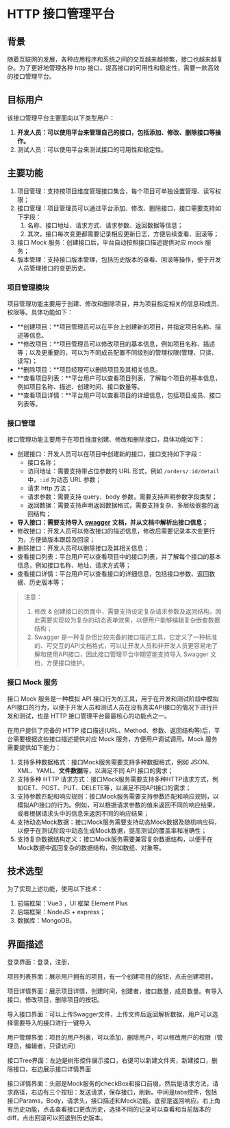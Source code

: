 # HTTP 接口管理平台

## 背景

随着互联网的发展，各种应用程序和系统之间的交互越来越频繁，接口也越来越复杂。为了更好地管理各种 http 接口，提高接口的可用性和稳定性，需要一款高效的接口管理平台。

## 目标用户

该接口管理平台主要面向以下类型用户：

1. **开发人员：可以使用平台来管理自己的接口，包括添加、修改、删除接口等操作。**
2. 测试人员：可以使用平台来测试接口的可用性和稳定性。

## 主要功能

1. 项目管理：支持按项目维度管理接口集合，每个项目可单独设置管理、读写权限；
2. 接口管理：项目管理员可以通过平台添加、修改、删除接口，接口需要支持如下字段：
   1. 名称、接口地址、请求方式、请求参数、返回数据等信息；
   2. 其次，接口每次变更都需要记录相应更新日志，方便后续查看、回滚等；
3. 接口 Mock 服务：创建接口后，平台自动按照接口描述提供对应 mock 服务；
4. 版本管理：支持接口版本管理，包括历史版本的查看、回滚等操作，便于开发人员管理接口的变更历史。

### 项目管理模块

项目管理功能主要用于创建、修改和删除项目，并为项目指定相关的信息和成员、权限等。具体功能如下：

- **创建项目：**项目管理员可以在平台上创建新的项目，并指定项目名称、描述等信息。
- **修改项目：**项目管理员可以修改项目的基本信息，例如项目名称、描述等；以及更重要的，可以为不同成员配置不同级别的管理权限(管理、只读、读写)；
- **删除项目：**项目经理可以删除项目及其相关信息。
- **查看项目列表：**平台用户可以查看项目列表，了解每个项目的基本信息，例如项目名称、描述、创建时间、接口数量等。
- **查看项目详情：**平台用户可以查看项目的详细信息，包括项目成员、接口列表等。

### 接口管理

接口管理功能主要用于在项目维度创建、修改和删除接口，具体功能如下：

- 创建接口：开发人员可以在项目中创建新的接口，接口支持如下字段：
  - 接口名称；
  - 访问地址：需要支持带占位参数的 URL 形式，例如 `/orders/:id/detail` 中，`:id` 为动态 URL 参数；
  - 请求 http 方法；
  - 请求参数：需要支持 query、body 参数，需要支持声明参数字段类型；
  - 返回数据：需要支持声明返回数据格式，需要支持复杂、多层级嵌套的返回结构；
- **导入接口：需要支持导入** **[swagger](https://swagger.io/)** **文档，并从文档中解析出接口信息；**
- 修改接口：开发人员可以修改接口的描述信息，修改后需要记录本次变更行为，方便做版本跟踪及回滚；
- 删除接口：开发人员可以删除接口及其相关信息；
- 查看接口列表：平台用户可以查看项目中的接口列表，并了解每个接口的基本信息，例如接口名称、地址、请求方式等；
- 查看接口详情：平台用户可以查看接口的详细信息，包括接口参数、返回数据、历史版本等；

> 注意：
>
> 1. 修改 & 创建接口的页面中，需要支持设定复杂请求参数及返回结构，因此需要实现较为复杂的动态表单效果，以便用户能够编辑复杂嵌套数据结构；
> 2. Swagger 是一种复杂但比较完备的接口描述工具，它定义了一种标准的、可交互的API文档格式，可以让开发人员和非开发人员更容易地了解和使用API接口，因此接口管理平台中期望能支持导入 Swagger 文档，方便接口维护。

### 接口 Mock 服务

接口 Mock 服务是一种模拟 API 接口行为的工具，用于在开发和测试阶段中模拟API接口的行为，以便于开发人员和测试人员在没有真实API接口的情况下进行开发和测试，也是 HTTP 接口管理平台最最核心的功能点之一。

在用户提供了完备的 HTTP 接口描述(URL、Method、参数、返回结构等)后，平台需要根据这些接口描述提供对应 Mock 服务，方便用户调试调用。Mock 服务需要提供如下能力：

1. 支持多种数据格式：接口Mock服务需要支持多种数据格式，例如 JSON、XML、YAML、**文件数据**等，以满足不同 API 接口的需求；
2. 支持多种 HTTP 请求方式：接口Mock服务需要支持多种HTTP请求方式，例如GET、POST、PUT、DELETE等，以满足不同API接口的需求；
3. 支持参数匹配和响应规则：接口Mock服务需要支持参数匹配和响应规则，以模拟API接口的行为。例如，可以根据请求参数的值来返回不同的响应结果，或者根据请求头中的信息来返回不同的响应结果；
4. 支持动态Mock数据：接口Mock服务需要支持动态Mock数据及随机响应码，以便于在测试阶段中动态生成Mock数据，提高测试的覆盖率和准确性；
5. 支持复杂数据结构定义：接口Mock服务需要兼容复杂数据结构，以便于在Mock数据中返回复杂的数据结构，例如数组、对象等。

## 技术选型

为了实现上述功能，使用以下技术：

1. 前端框架：Vue3 ，UI 框架 Element Plus
2. 后端框架：NodeJS + express；
3. 数据库：MongoDB。

## 界面描述

登录界面：登录，注册，

项目列表界面：展示用户拥有的项目，有一个创建项目的按钮，点击创建项目。

项目详情界面：展示项目详情，创建时间，创建者，接口数量，成员数量。有导入接口，修改项目，删除项目的按钮。

导入接口界面：可以上传Swagger文件，上传文件后返回解析数据，用户可以选择需要导入的接口进行一键导入

用户管理界面：项目的用户列表，可以添加，删除用户，可以修改用户的权限（管理员，编辑者，只读访问）

接口Tree界面：左边是树形控件展示接口，右键可以新建文件夹，新建接口，删除接口，右边展示接口详情界面

接口详情界面：头部是Mock服务的checkBox和接口前缀，然后是请求方法，请求路径，右边有三个按钮：发送请求，保存接口，刷新。中间是tabs控件，包括接口Params，Body，请求头，接口描述和Mock功能。底部是返回响应。右上角有历史功能，点击查看接口更改历史，选择不同的记录可以查看和当前版本的diff，点击回滚可以回退到历史版本。
